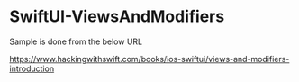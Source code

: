 # SwiftUI-ViewsAndModifiers

Sample is done from the below URL

https://www.hackingwithswift.com/books/ios-swiftui/views-and-modifiers-introduction
